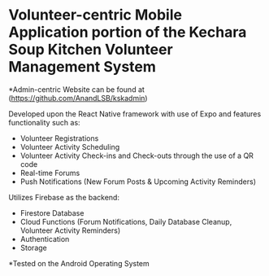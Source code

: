 # Volunteer-centric Mobile Application portion of the Kechara Soup Kitchen Volunteer Management System

*Admin-centric Website can be found at (https://github.com/AnandLSB/kskadmin)

Developed upon the React Native framework with use of Expo and features functionality such as: 
- Volunteer Registrations
- Volunteer Activity Scheduling 
- Volunteer Activity Check-ins and Check-outs through the use of a QR code
- Real-time Forums
- Push Notifications (New Forum Posts & Upcoming Activity Reminders) 

Utilizes Firebase as the backend: 
- Firestore Database 
- Cloud Functions (Forum Notifications, Daily Database Cleanup, Volunteer Activity Reminders) 
- Authentication 
- Storage

*Tested on the Android Operating System
